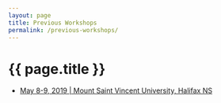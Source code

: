 ```yaml
---
layout: page
title: Previous Workshops
permalink: /previous-workshops/
---
```


# {{ page.title }}

- [May 8-9, 2019 | Mount Saint Vincent University, Halifax NS](/2019)
